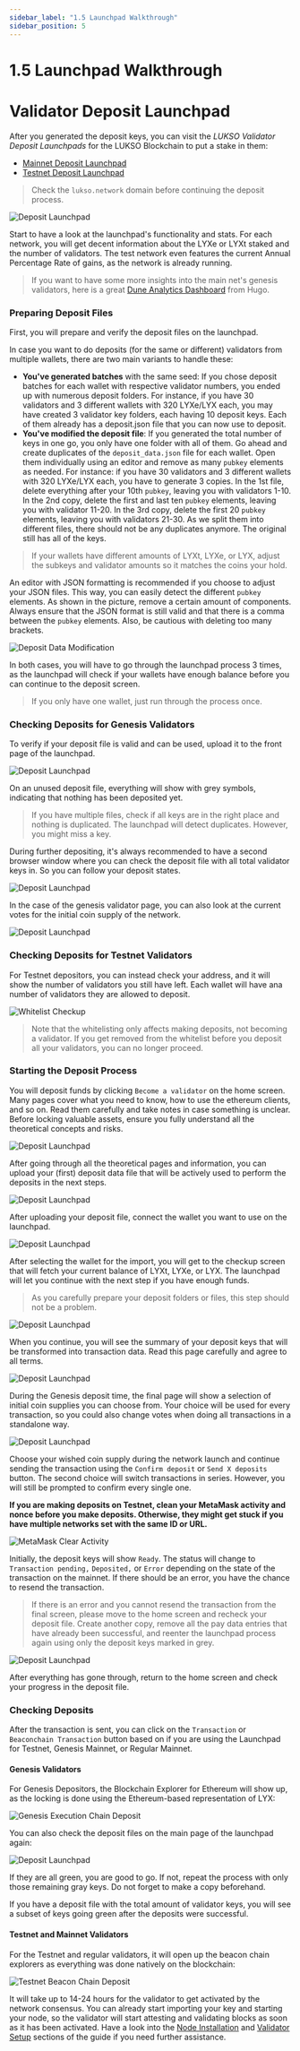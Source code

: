 ```yaml
---
sidebar_label: "1.5 Launchpad Walkthrough"
sidebar_position: 5
---
```


# 1.5 Launchpad Walkthrough

<!--TODO: Previous content was moved to Theory/Node-Operation/Staking-->

# Validator Deposit Launchpad

After you generated the deposit keys, you can visit the _LUKSO Validator Deposit Launchpads_ for the LUKSO Blockchain to put a stake in them:

- [Mainnet Deposit Launchpad](https://deposit.mainnet.lukso.network/en/)
- [Testnet Deposit Launchpad](https://deposit.testnet.lukso.network/en/)

> Check the `lukso.network` domain before continuing the deposit process.

![Deposit Launchpad](/img/guides/validator-setup/launchpad_1.png)

Start to have a look at the launchpad's functionality and stats. For each network, you will get decent information about the LYXe or LYXt staked and the number of validators. The test network even features the current Annual Percentage Rate of gains, as the network is already running.

> If you want to have some more insights into the main net's genesis validators, here is a great [Dune Analytics Dashboard](https://dune.com/hmc/lukso-genesis-validators) from Hugo.

### Preparing Deposit Files

First, you will prepare and verify the deposit files on the launchpad.

In case you want to do deposits (for the same or different) validators from multiple wallets, there are two main variants to handle these:

- **You've generated batches** with the same seed: If you chose deposit batches for each wallet with respective validator numbers, you ended up with numerous deposit folders. For instance, if you have 30 validators and 3 different wallets with 320 LYXe/LYX each, you may have created 3 validator key folders, each having 10 deposit keys. Each of them already has a deposit.json file that you can now use to deposit.
- **You've modified the deposit file**: If you generated the total number of keys in one go, you only have one folder with all of them. Go ahead and create duplicates of the `deposit_data.json` file for each wallet. Open them individually using an editor and remove as many `pubkey` elements as needed. For instance: if you have 30 validators and 3 different wallets with 320 LYXe/LYX each, you have to generate 3 copies. In the 1st file, delete everything after your 10th `pubkey`, leaving you with validators 1-10. In the 2nd copy, delete the first and last ten `pubkey` elements, leaving you with validator 11-20. In the 3rd copy, delete the first 20 `pubkey` elements, leaving you with validators 21-30. As we split them into different files, there should not be any duplicates anymore. The original still has all of the keys.

> If your wallets have different amounts of LYXt, LYXe, or LYX, adjust the subkeys and validator amounts so it matches the coins your hold.

An editor with JSON formatting is recommended if you choose to adjust your JSON files. This way, you can easily detect the different `pubkey` elements. As shown in the picture, remove a certain amount of components. Always ensure that the JSON format is still valid and that there is a comma between the `pubkey` elements. Also, be cautious with deleting too many brackets.

![Deposit Data Modification](/img/guides/validator-setup/deposit_modify.png)

In both cases, you will have to go through the launchpad process 3 times, as the launchpad will check if your wallets have enough balance before you can continue to the deposit screen.

> If you only have one wallet, just run through the process once.

### Checking Deposits for Genesis Validators

To verify if your deposit file is valid and can be used, upload it to the front page of the launchpad.

![Deposit Launchpad](/img/guides/validator-setup/launchpad_2.png)

On an unused deposit file, everything will show with grey symbols, indicating that nothing has been deposited yet.

> If you have multiple files, check if all keys are in the right place and nothing is duplicated. The launchpad will detect duplicates. However, you might miss a key.

During further depositing, it's always recommended to have a second browser window where you can check the deposit file with all total validator keys in. So you can follow your deposit states.

![Deposit Launchpad](/img/guides/validator-setup/launchpad_3.png)

In the case of the genesis validator page, you can also look at the current votes for the initial coin supply of the network.

![Deposit Launchpad](/img/guides/validator-setup/launchpad_4.png)

### Checking Deposits for Testnet Validators

For Testnet depositors, you can instead check your address, and it will show the number of validators you still have left. Each wallet will have ana number of validators they are allowed to deposit.

![Whitelist Checkup](/img/guides/validator-setup/whitelist-check.png)

> Note that the whitelisting only affects making deposits, not becoming a validator. If you get removed from the whitelist before you deposit all your validators, you can no longer proceed.

### Starting the Deposit Process

You will deposit funds by clicking `Become a validator` on the home screen. Many pages cover what you need to know, how to use the ethereum clients, and so on. Read them carefully and take notes in case something is unclear. Before locking valuable assets, ensure you fully understand all the theoretical concepts and risks.

![Deposit Launchpad](/img/guides/validator-setup/launchpad_5.png)

After going through all the theoretical pages and information, you can upload your (first) deposit data file that will be actively used to perform the deposits in the next steps.

![Deposit Launchpad](/img/guides/validator-setup/launchpad_6.png)

After uploading your deposit file, connect the wallet you want to use on the launchpad.

![Deposit Launchpad](/img/guides/validator-setup/launchpad_7.png)

After selecting the wallet for the import, you will get to the checkup screen that will fetch your current balance of LYXt, LYXe, or LYX. The launchpad will let you continue with the next step if you have enough funds.

> As you carefully prepare your deposit folders or files, this step should not be a problem.

![Deposit Launchpad](/img/guides/validator-setup/launchpad_8.png)

When you continue, you will see the summary of your deposit keys that will be transformed into transaction data. Read this page carefully and agree to all terms.

![Deposit Launchpad](/img/guides/validator-setup/launchpad_9.png)

During the Genesis deposit time, the final page will show a selection of initial coin supplies you can choose from. Your choice will be used for every transaction, so you could also change votes when doing all transactions in a standalone way.

![Deposit Launchpad](/img/guides/validator-setup/launchpad_10.png)

Choose your wished coin supply during the network launch and continue sending the transaction using the `Confirm deposit` or `Send X deposits` button. The second choice will switch transactions in series. However, you will still be prompted to confirm every single one.

**If you are making deposits on Testnet, clean your MetaMask activity and nonce before you make deposits. Otherwise, they might get stuck if you have multiple networks set with the same ID or URL.**

![MetaMask Clear Activity](/img/guides/validator-setup/metamask-clear.png)

Initially, the deposit keys will show `Ready`. The status will change to `Transaction pending,` `Deposited,` or `Error` depending on the state of the transaction on the mainnet. If there should be an error, you have the chance to resend the transaction.

> If there is an error and you cannot resend the transaction from the final screen, please move to the home screen and recheck your deposit file. Create another copy, remove all the pay data entries that have already been successful, and reenter the launchpad process again using only the deposit keys marked in grey.

![Deposit Launchpad](/img/guides/validator-setup/launchpad_11.png)

After everything has gone through, return to the home screen and check your progress in the deposit file.

### Checking Deposits

After the transaction is sent, you can click on the `Transaction` or `Beaconchain Transaction` button based on if you are using the Launchpad for Testnet, Genesis Mainnet, or Regular Mainnet.

#### Genesis Validators

For Genesis Depositors, the Blockchain Explorer for Ethereum will show up, as the locking is done using the Ethereum-based representation of LYX:

![Genesis Execution Chain Deposit](/img/guides/validator-setup/genesis-deposit-screen.png)

You can also check the deposit files on the main page of the launchpad again:

![Deposit Launchpad](/img/guides/validator-setup/launchpad_12.png)

If they are all green, you are good to go. If not, repeat the process with only those remaining gray keys. Do not forget to make a copy beforehand.

If you have a deposit file with the total amount of validator keys, you will see a subset of keys going green after the deposits were successful.

#### Testnet and Mainnet Validators

For the Testnet and regular validators, it will open up the beacon chain explorers as everything was done natively on the blockchain:

![Testnet Beacon Chain Deposit](/img/guides/validator-setup/testnet-deposit-screen.png)

It will take up to 14-24 hours for the validator to get activated by the network consensus. You can already start importing your key and starting your node, so the validator will start attesting and validating blocks as soon as it has been activated. Have a look into the [Node Installation](#) and [Validator Setup](#) sections of the guide if you need further assistance.

<!-- TODO: /6-blockchain-clients/08-cli-setup.md-->
<!-- TODO: /6-blockchain-clients/09-validator-setup.md-->
